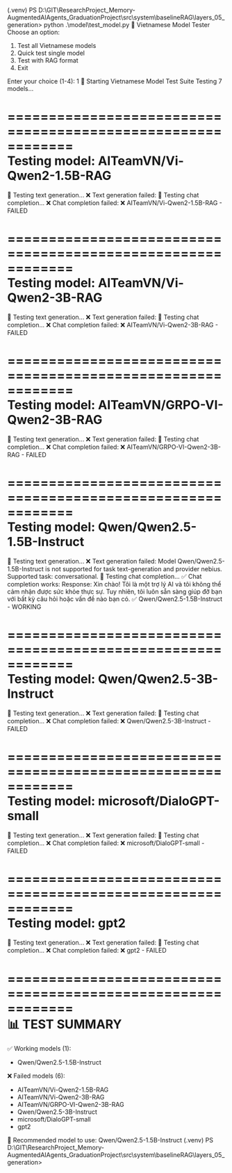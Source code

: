 (.venv) PS D:\GIT\ResearchProject_Memory-AugmentedAIAgents_GraduationProject\src\system\baselineRAG\layers\_05_generation> python .\model\test_model.py
🤖 Vietnamese Model Tester
Choose an option:
1. Test all Vietnamese models
2. Quick test single model
3. Test with RAG format
4. Exit

Enter your choice (1-4): 1
🚀 Starting Vietnamese Model Test Suite
Testing 7 models...

============================================================      
Testing model: AITeamVN/Vi-Qwen2-1.5B-RAG
============================================================      
🔄 Testing text generation...
❌ Text generation failed: 
🔄 Testing chat completion...
❌ Chat completion failed:
❌ AITeamVN/Vi-Qwen2-1.5B-RAG - FAILED

============================================================      
Testing model: AITeamVN/Vi-Qwen2-3B-RAG
============================================================      
🔄 Testing text generation...
❌ Text generation failed: 
🔄 Testing chat completion...
❌ Chat completion failed:
❌ AITeamVN/Vi-Qwen2-3B-RAG - FAILED

============================================================      
Testing model: AITeamVN/GRPO-VI-Qwen2-3B-RAG
============================================================      
🔄 Testing text generation...
❌ Text generation failed: 
🔄 Testing chat completion...
❌ Chat completion failed:
❌ AITeamVN/GRPO-VI-Qwen2-3B-RAG - FAILED

============================================================      
Testing model: Qwen/Qwen2.5-1.5B-Instruct
============================================================      
🔄 Testing text generation...
❌ Text generation failed: Model Qwen/Qwen2.5-1.5B-Instruct is not supported for task text-generation and provider nebius. Supported task: conversational.
🔄 Testing chat completion...
✅ Chat completion works:
Response: Xin chào! Tôi là một trợ lý AI và tôi không thể cảm nhận được sức khỏe thực sự. Tuy nhiên, tôi luôn sẵn sàng giúp đỡ bạn với bất kỳ câu hỏi hoặc vấn đề nào bạn có.
✅ Qwen/Qwen2.5-1.5B-Instruct - WORKING

============================================================      
Testing model: Qwen/Qwen2.5-3B-Instruct
============================================================      
🔄 Testing text generation...
❌ Text generation failed: 
🔄 Testing chat completion...
❌ Chat completion failed:
❌ Qwen/Qwen2.5-3B-Instruct - FAILED

============================================================      
Testing model: microsoft/DialoGPT-small
============================================================      
🔄 Testing text generation...
❌ Text generation failed: 
🔄 Testing chat completion...
❌ Chat completion failed:
❌ microsoft/DialoGPT-small - FAILED

============================================================      
Testing model: gpt2
============================================================      
🔄 Testing text generation...
❌ Text generation failed: 
🔄 Testing chat completion...
❌ Chat completion failed:
❌ gpt2 - FAILED

============================================================      
📊 TEST SUMMARY
============================================================      
✅ Working models (1):
   - Qwen/Qwen2.5-1.5B-Instruct

❌ Failed models (6):
   - AITeamVN/Vi-Qwen2-1.5B-RAG
   - AITeamVN/Vi-Qwen2-3B-RAG
   - AITeamVN/GRPO-VI-Qwen2-3B-RAG
   - Qwen/Qwen2.5-3B-Instruct
   - microsoft/DialoGPT-small
   - gpt2

🎉 Recommended model to use: Qwen/Qwen2.5-1.5B-Instruct
(.venv) PS D:\GIT\ResearchProject_Memory-AugmentedAIAgents_GraduationProject\src\system\baselineRAG\layers\_05_generation>